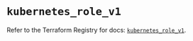 # `kubernetes_role_v1`

Refer to the Terraform Registry for docs: [`kubernetes_role_v1`](https://registry.terraform.io/providers/hashicorp/kubernetes/2.35.0/docs/resources/role_v1).
